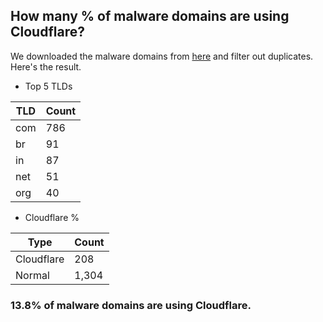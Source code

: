 ## How many % of malware domains are using Cloudflare?


We downloaded the malware domains from [here](https://urlhaus.abuse.ch) and filter out duplicates.
Here's the result.


[//]: # (start replacement)


- Top 5 TLDs

| TLD | Count |
| --- | --- |
| com | 786 |
| br | 91 |
| in | 87 |
| net | 51 |
| org | 40 |


- Cloudflare %

| Type | Count |
| --- | --- |
| Cloudflare | 208 |
| Normal | 1,304 |


### 13.8% of malware domains are using Cloudflare.